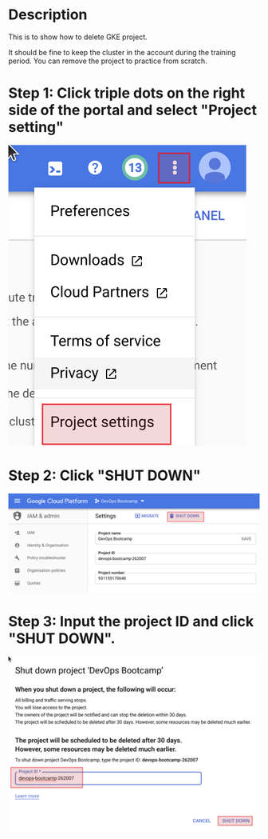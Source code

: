 # Description

This is to show how to delete GKE project.

It should be fine to keep the cluster in the account during the training period. You can remove the project to practice from scratch.

# Step 1: Click triple dots on the right side of the portal and select "Project setting"
![Alt text](images/CLEANUP01.png?raw=true)

# Step 2: Click "SHUT DOWN"
![Alt text](images/CLEANUP02.png?raw=true)

# Step 3: Input the project ID and click "SHUT DOWN".
![Alt text](images/CLEANUP03.png?raw=true)
